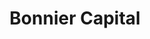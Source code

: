 ---
layout: firm_page
title: "Bonnier Capital"
id: "bonniercapital.se"
permalink: "/bonniercapitalbonniercapital.se/"
website: "https://bonniercapital.se"
offices: "Stockholm (Sweden)"
investment_stages: "Series A, Series B, Series C"
portfolio_companies: "Vertiseit, Woshapp, Safe Life AB, Airmee, MatHem, Combify, Kyra, Medoma, Carla, Elypta, Kavall"
portfolio_link: ""
investment_markets: "Digital Media, Finance, Financial Services"
founded_year: "2016"
description: "Bonnier Capital is the investment division of the Bonnier Group. Since 2016, they invest in promising companies in structurally growing industries and are an active investor creating value through capital, board engagements, and management support."
linkedin: "https://se.linkedin.com/company/bonnier-capital"
twitter: ""
instagram: ""
team_page: "https://bonniercapital.se/team/"
investor_type: "Venture Capital"
crunchbase: "https://www.crunchbase.com/organization/bonnier-ventures"
pitchbook: "https://pitchbook.com/profiles/investor/82596-52"

# SEO Optimization
meta_title: "Bonnier Capital - VC Firm - projectstartups.com"
meta_description: "Bonnier Capital, Bonnier Capital is the investment division of the Bonnier Group. Since 2016, they invest in promising companies in structurally growing industries and..."
meta_keywords: "Bonnier Capital, Digital Media, Finance, Financial Services, VC firm, venture capital, startup investor, projectstartups.com"
canonical_url: "https://vc.projectstartups.com/bonniercapitalbonniercapital.se/"
---